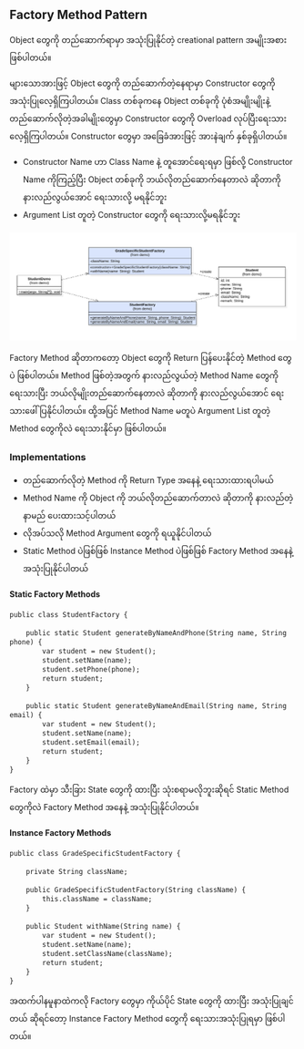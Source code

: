 ## Factory Method Pattern

Object တွေကို တည်ဆောက်ရာမှာ အသုံးပြုနိုင်တဲ့ creational pattern အမျိုးအစားဖြစ်ပါတယ်။ 

များသောအားဖြင့် Object တွေကို တည်ဆောက်တဲ့နေရာမှာ Constructor တွေကို အသုံးပြုလေ့ရှိကြပါတယ်။ Class တစ်ခုကနေ Object တစ်ခုကို ပုံစံအမျိုးမျိုးနဲ့ တည်ဆောက်လိုတဲ့အခါမျိုးတွေမှာ Constructor တွေကို Overload လုပ်ပြီးရေးသားလေ့ရှိကြပါတယ်။ Constructor တွေမှာ အခြေခံအားဖြင့် အားနဲချက် နှစ်ခုရှိပါတယ်။

- Constructor Name ဟာ Class Name နဲ့ တူအောင်ရေးရမှာ ဖြစ်လို့ Constructor Name ကိုကြည့်ပြီး Object တစ်ခုကို ဘယ်လိုတည်ဆောက်နေတာလဲ ဆိုတာကို နားလည်လွယ်အောင် ရေးသားလို့ မရနိုင်ဘူး
- Argument List တူတဲ့ Constructor တွေကို ရေးသားလို့မရနိုင်ဘူး

<img src="class-diagram.png" width="900px" />

Factory Method ဆိုတာကတော့ Object တွေကို Return ပြန်ပေးနိုင်တဲ့ Method တွေပဲ ဖြစ်ပါတယ်။ Method ဖြစ်တဲ့အတွက် နားလည်လွယ်တဲ့ Method Name တွေကို ရေးသားပြီး ဘယ်လိုမျိုးတည်ဆောက်နေတာလဲ ဆိုတာကို နားလည်လွယ်အောင် ရေးသားဖေါ်ပြနိုင်ပါတယ်။ ထို့အပြင် Method Name မတူပဲ Argument List တူတဲ့ Method တွေကိုလဲ ရေးသားနိုင်မှာ ဖြစ်ပါတယ်။

### Implementations

- တည်ဆောက်လိုတဲ့ Method ကို Return Type အနေနဲ့ ရေးသားထားရပါမယ်
- Method Name ကို Object ကို ဘယ်လိုတည်ဆောက်တာလဲ ဆိုတာကို နားလည်တဲ့ နာမည် ပေးထားသင့်ပါတယ်
- လိုအပ်သလို Method Argument တွေကို ရယူနိုင်ပါတယ်
- Static Method ပဲဖြစ်ဖြစ် Instance Method ပဲဖြစ်ဖြစ် Factory Method အနေနဲ့ အသုံးပြုနိုင်ပါတယ်

#### Static Factory Methods

```
public class StudentFactory {

	public static Student generateByNameAndPhone(String name, String phone) {
		var student = new Student();
		student.setName(name);
		student.setPhone(phone);
		return student;
	}

	public static Student generateByNameAndEmail(String name, String email) {
		var student = new Student();
		student.setName(name);
		student.setEmail(email);
		return student;
	}
}
```

Factory ထဲမှာ သီးခြား State တွေကို ထားပြီး သုံးစရာမလိုဘူးဆိုရင် Static Method တွေကိုလဲ Factory Method အနေနဲ့ အသုံးပြုနိုင်ပါတယ်။

#### Instance Factory Methods

```
public class GradeSpecificStudentFactory {

	private String className;

	public GradeSpecificStudentFactory(String className) {
		this.className = className;
	}

	public Student withName(String name) {
		var student = new Student();
		student.setName(name);
		student.setClassName(className);
		return student;
	}
}
```

အထက်ပါနမူနာထဲကလို Factory တွေမှာ ကိုယ်ပိုင် State တွေကို ထားပြီး အသုံးပြုချင်တယ် ဆိုရင်တော့ Instance Factory Method တွေကို ရေးသားအသုံးပြုရမှာ ဖြစ်ပါတယ်။